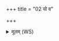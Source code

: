 +++
title = "02 यो व"

+++
<details><summary>मूलम् (WS)</summary>

यो व आपोपामूर्मिरप्स्वन्तर्यजुष्यो देवयजनः ।  
इदं तमति सृजामि तं माभ्यवनिक्षि ।  
तेन तमभ्यतिसृजामि यो ऽस्मान् द्वेष्टि यं वयं द्विष्मः ।  
त वधेयं तं स्तृषीयानेन ब्रह्मणानेन कर्मणानया मेन्या॥ २ ॥  
यो व आपोपां वेगो अप्स्वन्तर्यजुष्यो देवयजनः इदं तमति सृजामि तं माभ्यवनिक्षि ।  
तेन तमभ्यति सृजामि यो ऽस्मान् द्वेष्टि यं वयं द्विष्मः ।  
तं वधेयं तं स्तृषीयानेन ब्रह्मणानेन कर्मणानया मेन्या ॥ ३ ॥
</details>